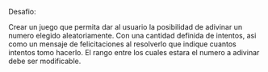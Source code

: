 Desafio:

Crear un juego que permita dar al usuario la posibilidad de adivinar un numero elegido aleatoriamente. Con una cantidad definida de intentos, asi como un mensaje 
de felicitaciones al resolverlo que indique cuantos intentos tomo hacerlo.
El rango  entre los cuales estara el numero a adivinar debe ser modificable.

